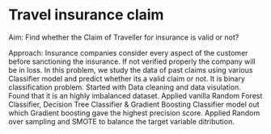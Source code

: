 # Travel insurance claim
Aim: Find whether the Claim of Traveller for insurance is valid or not? 

Approach: Insurance companies consider every aspect of the customer before sanctioning the insurance. If not verified properly the company will be in loss. In this problem, we study the data of past claims using various Classifier model and predict whether its a valid claim or not. It is binary classification problem. Started with Data cleaning and data visulation. Found that it is an highly imbalanced dataset. Applied vanilla Random Forest Classifier, Decision Tree Classifier & Gradient Boosting Classifier model out which Gradient boosting gave the highest precision score. Applied Random over sampling and SMOTE to balance the target variable ditribution.


